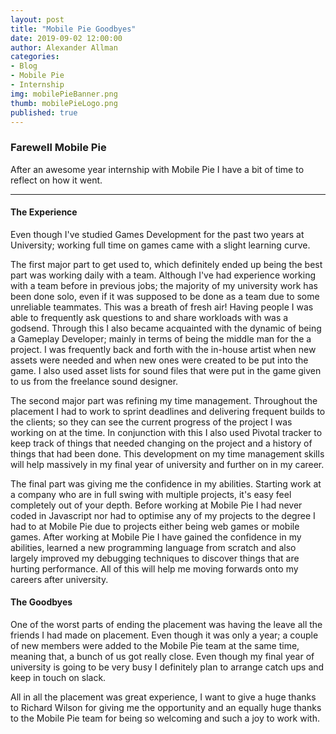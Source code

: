```yaml
---
layout: post
title: "Mobile Pie Goodbyes"
date: 2019-09-02 12:00:00
author: Alexander Allman
categories:
- Blog
- Mobile Pie
- Internship
img: mobilePieBanner.png
thumb: mobilePieLogo.png
published: true
---
```


### Farewell Mobile Pie

After an awesome year internship with Mobile Pie I have a bit of time to reflect on how it went.

<!--more-->
-----
#### The Experience
Even though I've studied Games Development for the past two years at University; working full time on games came with a slight learning curve. 

The first major part to get used to, which definitely ended up being the best part was working daily with a team. Although I've had experience working with a team before in previous jobs; the majority of my university work has been done solo, even if it was supposed to be done as a team due to some unreliable teammates. This was a breath of fresh air! Having people I was able to frequently ask questions to and share workloads with was a godsend. Through this I also became acquainted with the dynamic of being a Gameplay Developer; mainly in terms of being the middle man for the a project. I was frequently back and forth with the in-house artist when new assets were needed and when new ones were created to be put into the game. I also used asset lists for sound files that were put in the game given to us from the freelance sound designer.

The second major part was refining my time management. Throughout the placement I had to work to sprint deadlines and delivering frequent builds to the clients; so they can see the current progress of the project I was working on at the time. In conjunction with this I also used Pivotal tracker to keep track of things that needed changing on the project and a history of things that had been done. This development on my time management skills will help massively in my final year of university and further on in my career.

The final part was giving me the confidence in my abilities. Starting work at a company who are in full swing with multiple projects, it's easy feel completely out of your depth. Before working at Mobile Pie I had never coded in Javascript nor had to optimise any of my projects to the degree I had to at Mobile Pie due to projects either being web games or mobile games. After working at Mobile Pie I have gained the confidence in my abilities, learned a new programming language from scratch and also largely improved my debugging techniques to discover things that are hurting performance. All of this will help me moving forwards onto my careers after university.

#### The Goodbyes
One of the worst parts of ending the placement was having the leave all the friends I had made on placement. Even though it was only a year; a couple of new members were added to the Mobile Pie team at the same time, meaning that, a bunch of us got really close. Even though my final year of university is going to be very busy I definitely plan to arrange catch ups and keep in touch on slack.

All in all the placement was great experience, I want to give a huge thanks to Richard Wilson for giving me the opportunity and an equally huge thanks to the Mobile Pie team for being so welcoming and such a joy to work with.